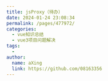 ```yaml
---
title: jsProxy（待办）
date: 2024-01-24 23:08:34
permalink: /pages/477972/
categories:
  - vue知识总结
  - vue3项目问题解决
tags:
  - 
author: 
  name: aXing
  link: https://github.com/08163356
---
```




<!-- more -->
